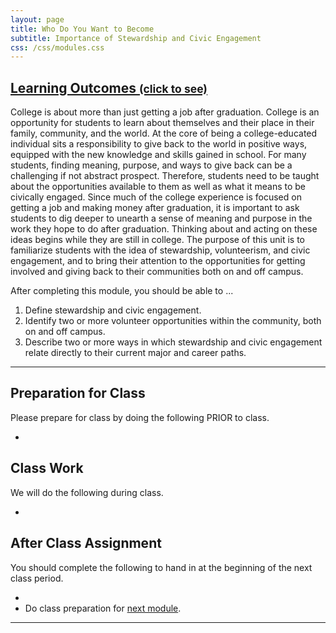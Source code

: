 ```yaml
---
layout: page
title: Who Do You Want to Become
subtitle: Importance of Stewardship and Civic Engagement
css: /css/modules.css
---
```


<div class="panel-group-ILOs">
  <div class="panel panel-default">
    <div class="panel-heading">
      <h2 class="panel-title">
        <a data-toggle="collapse" href="#ILOs">Learning Outcomes <small>(click to see)</small></a>
      </h2>
    </div>
    <div id="ILOs" class="panel-collapse collapse">
      <div class="panel-body">
<p>College is about more than just getting a job after graduation. College is an opportunity for students to learn about themselves and their place in their family, community, and the world. At the core of being a college-educated individual sits a responsibility to give back to the world in positive ways, equipped with the new knowledge and skills gained in school. For many students, finding meaning, purpose, and ways to give back can be a challenging if not abstract prospect. Therefore, students need to be taught about the opportunities available to them as well as what it means to be civically engaged. Since much of the college experience is focused on getting a job and making money after graduation, it is important to ask students to dig deeper to unearth a sense of meaning and purpose in the work they hope to do after graduation. Thinking about and acting on these ideas begins while they are still in college. The purpose of this unit is to familiarize students with the idea of stewardship, volunteerism, and civic engagement, and to bring their attention to the opportunities for getting involved and giving back to their communities both on and off campus.</p>

<p>After completing this module, you should be able to ...</p>

<ol>
  <li>Define stewardship and civic engagement.</li>
  <li>Identify two or more volunteer opportunities within the community, both on and off campus.</li>
  <li>Describe two or more ways in which stewardship and civic engagement relate directly to their current major and career paths.</li>
</ol>
      </div>
    </div>
  </div>
</div>

----

## Preparation for Class

Please prepare for class by doing the following PRIOR to class.

* 

## Class Work

We will do the following during class.

* 

## After Class Assignment

You should complete the following to hand in at the beginning of the next class period.

* 
* Do class preparation for [next module](Sustainability).

----
